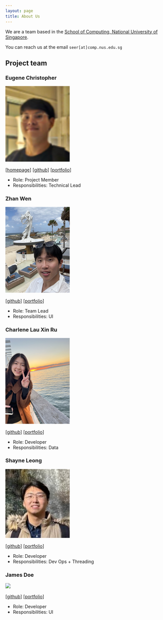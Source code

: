 ```yaml
---
layout: page
title: About Us
---
```


We are a team based in the [School of Computing, National University of Singapore](https://www.comp.nus.edu.sg).

You can reach us at the email `seer[at]comp.nus.edu.sg`

## Project team

### Eugene Christopher

<img src="images/jon-seana.png" width="200px">

[[homepage](http://www.comp.nus.edu.sg/~damithch)]
[[github](https://github.com/jon-seana)]
[[portfolio](team/johndoe.md)]

* Role: Project Member
* Responsibilities: Technical Lead

### Zhan Wen

<img src="images/panomia01.png" width="200px">

[[github](http://github.com/panomia01)]
[[portfolio](team/johndoe.md)]

* Role: Team Lead
* Responsibilities: UI

### Charlene Lau Xin Ru

<img src="images/charlenelau-20.png" width="200px">

[[github](http://github.com/charlenelau-20)] [[portfolio](team/johndoe.md)]

* Role: Developer
* Responsibilities: Data

### Shayne Leong

<img src="images/shanyey.png.JPG" width="200px">

[[github](http://github.com/shanyey)]
[[portfolio](team/johndoe.md)]

* Role: Developer
* Responsibilities: Dev Ops + Threading

### James Doe

<img src="images/johndoe.png" width="200px">

[[github](http://github.com/johndoe)]
[[portfolio](team/johndoe.md)]

* Role: Developer
* Responsibilities: UI

